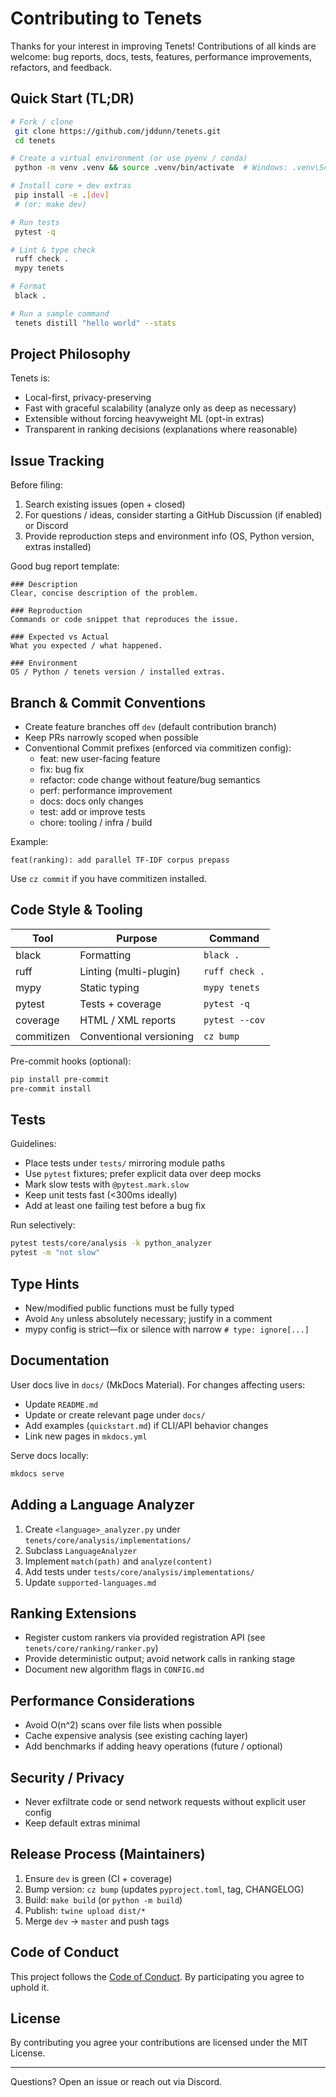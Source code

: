 # Contributing to Tenets

Thanks for your interest in improving Tenets! Contributions of all kinds are welcome: bug reports, docs, tests, features, performance improvements, refactors, and feedback.

## Quick Start (TL;DR)

```bash
# Fork / clone
 git clone https://github.com/jddunn/tenets.git
 cd tenets

# Create a virtual environment (or use pyenv / conda)
 python -m venv .venv && source .venv/bin/activate  # Windows: .venv\Scripts\activate

# Install core + dev extras
 pip install -e .[dev]
 # (or: make dev)

# Run tests
 pytest -q

# Lint & type check
 ruff check .
 mypy tenets

# Format
 black .

# Run a sample command
 tenets distill "hello world" --stats
```

## Project Philosophy

Tenets is:
- Local-first, privacy-preserving
- Fast with graceful scalability (analyze only as deep as necessary)
- Extensible without forcing heavyweight ML (opt-in extras)
- Transparent in ranking decisions (explanations where reasonable)

## Issue Tracking

Before filing:
1. Search existing issues (open + closed)
2. For questions / ideas, consider starting a GitHub Discussion (if enabled) or Discord
3. Provide reproduction steps and environment info (OS, Python version, extras installed)

Good bug report template:
```
### Description
Clear, concise description of the problem.

### Reproduction
Commands or code snippet that reproduces the issue.

### Expected vs Actual
What you expected / what happened.

### Environment
OS / Python / tenets version / installed extras.
```

## Branch & Commit Conventions

- Create feature branches off `dev` (default contribution branch)
- Keep PRs narrowly scoped when possible
- Conventional Commit prefixes (enforced via commitizen config):
  - feat: new user-facing feature
  - fix: bug fix
  - refactor: code change without feature/bug semantics
  - perf: performance improvement
  - docs: docs only changes
  - test: add or improve tests
  - chore: tooling / infra / build

Example:
```
feat(ranking): add parallel TF-IDF corpus prepass
```

Use `cz commit` if you have commitizen installed.

## Code Style & Tooling

| Tool | Purpose | Command |
|------|---------|---------|
| black | Formatting | `black .` |
| ruff | Linting (multi-plugin) | `ruff check .` |
| mypy | Static typing | `mypy tenets` |
| pytest | Tests + coverage | `pytest -q` |
| coverage | HTML / XML reports | `pytest --cov` |
| commitizen | Conventional versioning | `cz bump` |

Pre-commit hooks (optional):
```bash
pip install pre-commit
pre-commit install
```

## Tests

Guidelines:
- Place tests under `tests/` mirroring module paths
- Use `pytest` fixtures; prefer explicit data over deep mocks
- Mark slow tests with `@pytest.mark.slow`
- Keep unit tests fast (<300ms ideally)
- Add at least one failing test before a bug fix

Run selectively:
```bash
pytest tests/core/analysis -k python_analyzer
pytest -m "not slow"
```

## Type Hints

- New/modified public functions must be fully typed
- Avoid `Any` unless absolutely necessary; justify in a comment
- mypy config is strict—fix or silence with narrow `# type: ignore[...]`

## Documentation

User docs live in `docs/` (MkDocs Material). For changes affecting users:
- Update `README.md`
- Update or create relevant page under `docs/`
- Add examples (`quickstart.md`) if CLI/API behavior changes
- Link new pages in `mkdocs.yml`

Serve docs locally:
```bash
mkdocs serve
```

## Adding a Language Analyzer

1. Create `<language>_analyzer.py` under `tenets/core/analysis/implementations/`
2. Subclass `LanguageAnalyzer`
3. Implement `match(path)` and `analyze(content)`
4. Add tests under `tests/core/analysis/implementations/`
5. Update `supported-languages.md`

## Ranking Extensions

- Register custom rankers via provided registration API (see `tenets/core/ranking/ranker.py`)
- Provide deterministic output; avoid network calls in ranking stage
- Document new algorithm flags in `CONFIG.md`

## Performance Considerations

- Avoid O(n^2) scans over file lists when possible
- Cache expensive analysis (see existing caching layer)
- Add benchmarks if adding heavy operations (future / optional)

## Security / Privacy

- Never exfiltrate code or send network requests without explicit user config
- Keep default extras minimal

## Release Process (Maintainers)

1. Ensure `dev` is green (CI + coverage)
2. Bump version: `cz bump` (updates `pyproject.toml`, tag, CHANGELOG)
3. Build: `make build` (or `python -m build`)
4. Publish: `twine upload dist/*`
5. Merge `dev` -> `master` and push tags

## Code of Conduct

This project follows the [Code of Conduct](CODE_OF_CONDUCT.md). By participating you agree to uphold it.

## License

By contributing you agree your contributions are licensed under the MIT License.

---
Questions? Open an issue or reach out via Discord.
